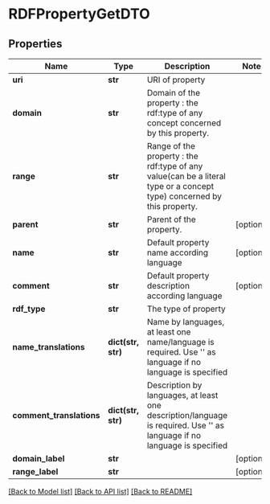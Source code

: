 # RDFPropertyGetDTO

## Properties
Name | Type | Description | Notes
------------ | ------------- | ------------- | -------------
**uri** | **str** | URI of property | 
**domain** | **str** | Domain of the property : the rdf:type of any concept concerned by this property. | 
**range** | **str** | Range of the property : the rdf:type of any value(can be a literal type or a concept type) concerned by this property. | 
**parent** | **str** | Parent of the property. | [optional] 
**name** | **str** | Default property name according language | [optional] 
**comment** | **str** | Default property description according language | [optional] 
**rdf_type** | **str** | The type of property | 
**name_translations** | **dict(str, str)** | Name by languages, at least one name/language is required. Use &#39;&#39; as language if no language is specified | 
**comment_translations** | **dict(str, str)** | Description by languages, at least one description/language is required. Use &#39;&#39; as language if no language is specified | 
**domain_label** | **str** |  | [optional] 
**range_label** | **str** |  | [optional] 

[[Back to Model list]](../README.md#documentation-for-models) [[Back to API list]](../README.md#documentation-for-api-endpoints) [[Back to README]](../README.md)


